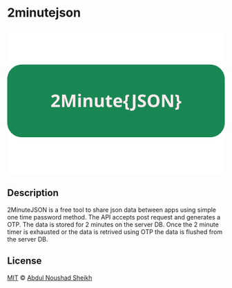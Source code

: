 # 2minutejson

![logo](public/logo.svg)

## Description

2MinuteJSON is a free tool to share json data between apps using simple one time password method. The API accepts post request and generates a OTP. The data is stored for 2 minutes on the server DB. Once the 2 minute timer is exhausted or the data is retrived using OTP the data is flushed from the server DB.

## License

[MIT][license] © [Abdul Noushad Sheikh][pwebsite]

[license]: /LICENSE
[website]: https://2minutejson.ml "Free JSON Share API"
[pwebsite]: https://abdul.co.in
